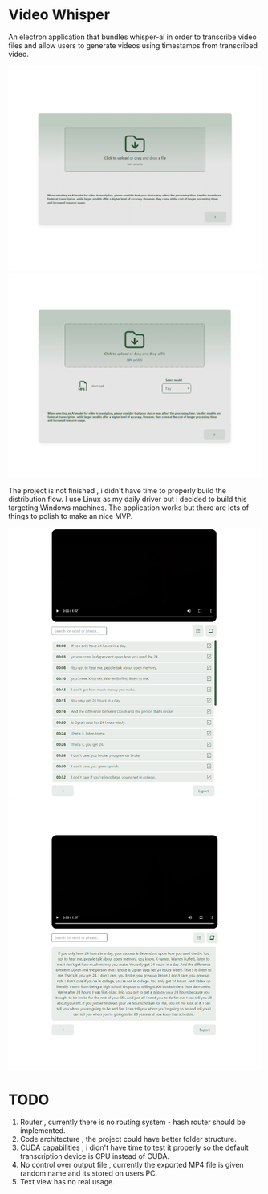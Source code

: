 # Video Whisper

An electron application that bundles whisper-ai in order to transcribe video files and allow users to generate videos
using timestamps from transcribed video.

<img src='images/image_1.png'>
<img src='images/image_2.png'>

The project is not finished , i didn't have time to properly build the distribution flow.
I use Linux as my daily driver but i decided to build this targeting Windows machines.
The application works but there are lots of things to polish to make an nice MVP.

<img src='images/image_3.png'>
<img src='images/image_4.png'>

# TODO

1. Router , currently there is no routing system - hash router should be implemented.
2. Code architecture , the project could have better folder structure.
3. CUDA capabilities , i didn't have time to test it properly so the default transcription device is CPU instead of CUDA.
4. No control over output file , currently the exported MP4 file is given random name and its stored on users PC.
5. Text view has no real usage.
